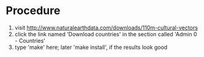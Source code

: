 # Procedure

1. visit http://www.naturalearthdata.com/downloads/110m-cultural-vectors
2. click the link named 'Download countries' in the section called 'Admin 0 - Countries'
3. type 'make' here; later 'make install', if the results look good

